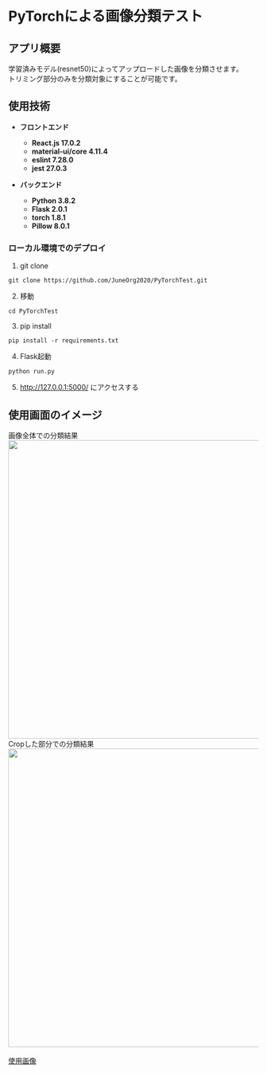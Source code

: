 # PyTorchによる画像分類テスト

## アプリ概要

学習済みモデル(resnet50)によってアップロードした画像を分類させます。<br>
トリミング部分のみを分類対象にすることが可能です。<br>

## 使用技術

* __フロントエンド__
  * __React.js 17.0.2__
  * __material-ui/core 4.11.4__
  * __eslint 7.28.0__
  * __jest 27.0.3__

* __バックエンド__
  * __Python 3.8.2__
  * __Flask 2.0.1__
  * __torch 1.8.1__
  * __Pillow 8.0.1__

### ローカル環境でのデプロイ
1.  git clone
```terminal
git clone https://github.com/JuneOrg2020/PyTorchTest.git
```

2.  移動
```terminal
cd PyTorchTest
```

3.  pip install
```terminal
pip install -r requirements.txt
```

4.  Flask起動
```terminal
python run.py
```

5.  http://127.0.0.1:5000/ にアクセスする

## 使用画面のイメージ
画像全体での分類結果 <br>
<img src="https://user-images.githubusercontent.com/64642177/123520007-7f83cc00-d6e9-11eb-836a-aacd918494d2.png" width=600><br>
Cropした部分での分類結果 <br>
<img src="https://user-images.githubusercontent.com/64642177/123520008-84488000-d6e9-11eb-877c-94aa237aad17.png" width=600><br>
<br>
<a href="https://pixabay.com/ja/photos/%e3%83%9a%e3%83%83%e3%83%88-%e3%81%8b%e3%82%8f%e3%81%84%e3%81%84-%e5%8b%95%e7%89%a9-3157961/">使用画像</a>
